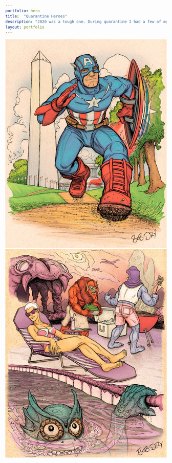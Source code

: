 ```yaml
---
portfolio: hero
title:  "Quarantine Heroes"
description: "2020 was a tough one. During quarantine I had a few of my favorite heroes/villains do what we were doing. Meditating, playing video games, running and chilling by the pool. (except we never chilled by the pool)"
layout: portfolio
---
```

<div class="row">
    <div class="col-md-6">
    <img src="../images/hero-3.jpg" class="img-fluid"/>
    </div>
    <div class="col-md-6">
    <img src="../images/hero-4.jpg" class="img-fluid"/>
    </div>
</div>
